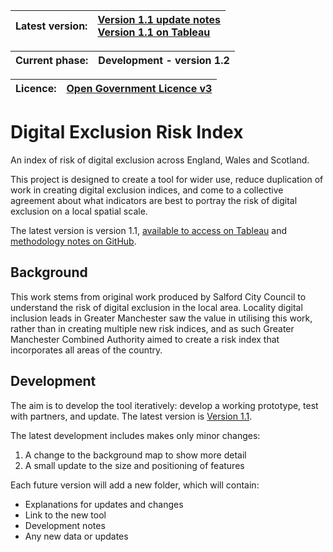 |Latest version:|[Version 1.1 update notes](/Version%201)<br>[Version 1.1 on Tableau](https://www.gmtableau.nhs.uk/t/GMCA/views/DigitalExclusionRiskIndexv1_1/DERIhomepage/christopher.pope@greatermanchester-ca.gov.uk/9767395d-5c8f-4904-b3b1-2e8dff1ddfb9?:display_count=n&:showVizHome=n&:origin=viz_share_link)|
|---|:--|

|Current phase:|Development - version 1.2|
|---|---|

|Licence:|[Open Government Licence v3](Open%20Government%20Licence.md)|
|---|---|


# Digital Exclusion Risk Index
An index of risk of digital exclusion across England, Wales and Scotland.

This project is designed to create a tool for wider use, reduce duplication of work in creating digital exclusion indices, and come to a collective agreement about what indicators are best to portray the risk of digital exclusion on a local spatial scale.

The latest version is version 1.1, [available to access on Tableau](https://www.gmtableau.nhs.uk/t/GMCA/views/DigitalExclusionRiskIndexv1_1/DERIhomepage/christopher.pope@greatermanchester-ca.gov.uk/9767395d-5c8f-4904-b3b1-2e8dff1ddfb9?:display_count=n&:showVizHome=n&:origin=viz_share_link) and [methodology notes on GitHub](/Version%201.1).

## Background
This work stems from original work produced by Salford City Council to understand the risk of digital exclusion in the local area. Locality digital inclusion leads in Greater Manchester saw the value in utilising this work, rather than in creating multiple new risk indices, and as such Greater Manchester Combined Authority aimed to create a risk index that incorporates all areas of the country.

## Development
The aim is to develop the tool iteratively: develop a working prototype, test with partners, and update. The latest version is [Version 1.1](/Version%201.1).

The latest development includes makes only minor changes:
1. A change to the background map to show more detail
2. A small update to the size and positioning of features

Each future version will add a new folder, which will contain:
* Explanations for updates and changes
* Link to the new tool
* Development notes 
* Any new data or updates
